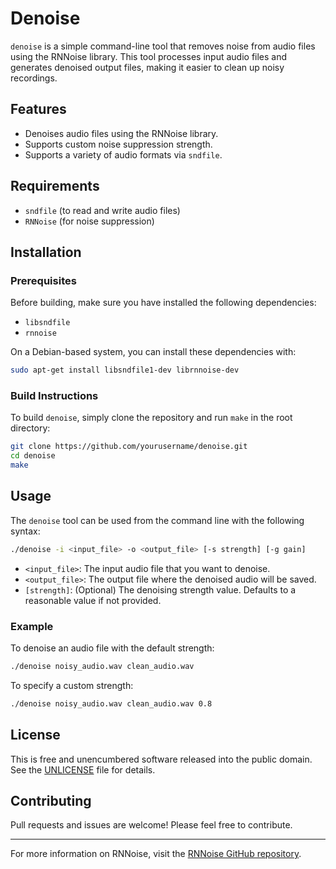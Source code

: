 
# Denoise

`denoise` is a simple command-line tool that removes noise from audio files using the RNNoise library. This tool processes input audio files and generates denoised output files, making it easier to clean up noisy recordings.

## Features
- Denoises audio files using the RNNoise library.
- Supports custom noise suppression strength.
- Supports a variety of audio formats via `sndfile`.

## Requirements
- `sndfile` (to read and write audio files)
- `RNNoise` (for noise suppression)

## Installation

### Prerequisites

Before building, make sure you have installed the following dependencies:
- `libsndfile` 
- `rnnoise`

On a Debian-based system, you can install these dependencies with:
```bash
sudo apt-get install libsndfile1-dev librnnoise-dev
```

### Build Instructions

To build `denoise`, simply clone the repository and run `make` in the root directory:

```bash
git clone https://github.com/yourusername/denoise.git
cd denoise
make
```

## Usage

The `denoise` tool can be used from the command line with the following syntax:

```bash
./denoise -i <input_file> -o <output_file> [-s strength] [-g gain]
```

- `<input_file>`: The input audio file that you want to denoise.
- `<output_file>`: The output file where the denoised audio will be saved.
- `[strength]`: (Optional) The denoising strength value. Defaults to a reasonable value if not provided.

### Example

To denoise an audio file with the default strength:
```bash
./denoise noisy_audio.wav clean_audio.wav
```

To specify a custom strength:
```bash
./denoise noisy_audio.wav clean_audio.wav 0.8
```

## License

This is free and unencumbered software released into the public domain. See the [UNLICENSE](UNLICENSE) file for details.

## Contributing

Pull requests and issues are welcome! Please feel free to contribute.

---

For more information on RNNoise, visit the [RNNoise GitHub repository](https://github.com/xiph/rnnoise).
